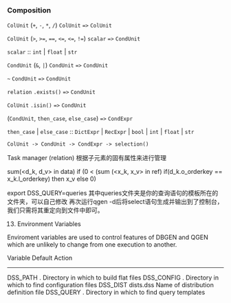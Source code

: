 ### Composition

`ColUnit` (`+`, `-`, `*`, `/`) `ColUnit` `=>` `ColUnit`

`ColUnit` (`>`, `>=`, `==`, `<=`, `<=`, `!=`) `scalar` `=>` `CondUnit`

`scalar` :: `int` | `float` | `str` 

`CondUnit` (`&`, `|`) `CondUnit` `=>` `CondUnit`

`~` `CondUnit` `=>` `CondUnit`

`relation` `.exists()` `=>` `CondUnit`

`ColUnit` `.isin()` `=>` `CondUnit`

(`CondUnit`, `then_case`, `else_case`) `=>` `CondExpr`

`then_case` | `else_case` :: `DictExpr` | `RecExpr` | `bool` | `int` | `float` | `str` 

`ColUnit -> CondUnit -> CondExpr -> selection()`

Task manager (relation) 根据子元素的固有属性来进行管理

[comment]: <> (run interpret progs/test.sdql)

sum(<d_k, d_v> in data) if (0 < (sum (<x_k, x_v> in ref) if(d_k.o_orderkey == x_k.l_orderkey) then x_v else 0)

export DSS_QUERY=queries
其中queries文件夹是你的查询语句的模板所在的文件夹，可以自己修改
再次运行qgen -d后将select语句生成并输出到了控制台，我们只需将其重定向到文件中即可。

13. Environment Variables

Enviroment variables are used to control features of DBGEN and QGEN 
which are unlikely to change from one execution to another.

Variable    Default     Action
-------     -------     ------
DSS_PATH    .           Directory in which to build flat files
DSS_CONFIG  .           Directory in which to find configuration files
DSS_DIST    dists.dss   Name of distribution definition file
DSS_QUERY   .           Directory in which to find query templates





